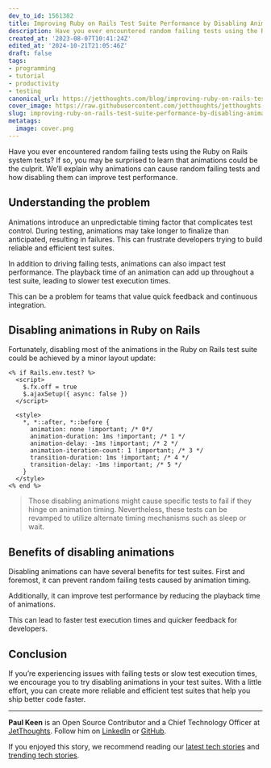 ```yaml
---
dev_to_id: 1561382
title: Improving Ruby on Rails Test Suite Performance by Disabling Animations
description: Have you ever encountered random failing tests using the Ruby on Rails system tests? If so, you may...
created_at: '2023-08-07T10:41:24Z'
edited_at: '2024-10-21T21:05:46Z'
draft: false
tags:
- programming
- tutorial
- productivity
- testing
canonical_url: https://jetthoughts.com/blog/improving-ruby-on-rails-test-suite-performance-by-disabling-animations-programming-tutorial/
cover_image: https://raw.githubusercontent.com/jetthoughts/jetthoughts.github.io/master/content/blog/improving-ruby-on-rails-test-suite-performance-by-disabling-animations-programming-tutorial/cover.png
slug: improving-ruby-on-rails-test-suite-performance-by-disabling-animations-programming-tutorial
metatags:
  image: cover.png
---
```

Have you ever encountered random failing tests using the Ruby on Rails system tests? If so, you may be surprised to learn that animations could be the culprit. We’ll explain why animations can cause random failing tests and how disabling them can improve test performance.

## Understanding the problem
Animations introduce an unpredictable timing factor that complicates test control. During testing, animations may take longer to finalize than anticipated, resulting in failures. This can frustrate developers trying to build reliable and efficient test suites.

In addition to driving failing tests, animations can also impact test performance. The playback time of an animation can add up throughout a test suite, leading to slower test execution times.

This can be a problem for teams that value quick feedback and continuous integration.

## Disabling animations in Ruby on Rails
Fortunately, disabling most of the animations in the Ruby on Rails test suite could be achieved by a minor layout update:

```html+ruby
<% if Rails.env.test? %>
  <script>
    $.fx.off = true
    $.ajaxSetup({ async: false })
  </script>

  <style>
    *, *::after, *::before {
      animation: none !important; /* 0*/
      animation-duration: 1ms !important; /* 1 */
      animation-delay: -1ms !important; /* 2 */
      animation-iteration-count: 1 !important; /* 3 */
      transition-duration: 1ms !important; /* 4 */
      transition-delay: -1ms !important; /* 5 */
    }
  </style>
<% end %>
```

> Those disabling animations might cause specific tests to fail if they hinge on animation timing. Nevertheless, these tests can be revamped to utilize alternate timing mechanisms such as sleep or wait.

## Benefits of disabling animations

Disabling animations can have several benefits for test suites. First and foremost, it can prevent random failing tests caused by animation timing.

Additionally, it can improve test performance by reducing the playback time of animations.

This can lead to faster test execution times and quicker feedback for developers.

## Conclusion

If you’re experiencing issues with failing tests or slow test execution times, we encourage you to try disabling animations in your test suites. With a little effort, you can create more reliable and efficient test suites that help you ship better code faster.

---

**Paul Keen** is an Open Source Contributor and a Chief Technology Officer at [JetThoughts](https://www.jetthoughts.com). Follow him on [LinkedIn](https://www.linkedin.com/in/paul-keen/) or [GitHub](https://github.com/pftg).

If you enjoyed this story, we recommend reading our [latest tech stories](https://jtway.co/latest) and [trending tech stories](https://jtway.co/trending).